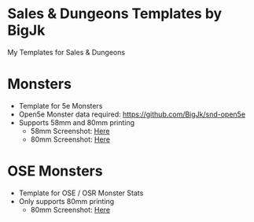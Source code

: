 # Sales & Dungeons Templates by BigJk
My Templates for Sales &amp; Dungeons

# Monsters

- Template for 5e Monsters
- Open5e Monster data required: https://github.com/BigJk/snd-open5e
- Supports 58mm and 80mm printing
    - 58mm Screenshot: [Here](./BigJk_monsters/screenshot_58mm.png)
    - 80mm Screenshot: [Here](./BigJk_monsters/screenshot_80mm.png)

# OSE Monsters

- Template for OSE / OSR Monster Stats
- Only supports 80mm printing
    - 80mm Screenshot: [Here](./BigJk_ose-monsters/screenshot_80mm.png)
